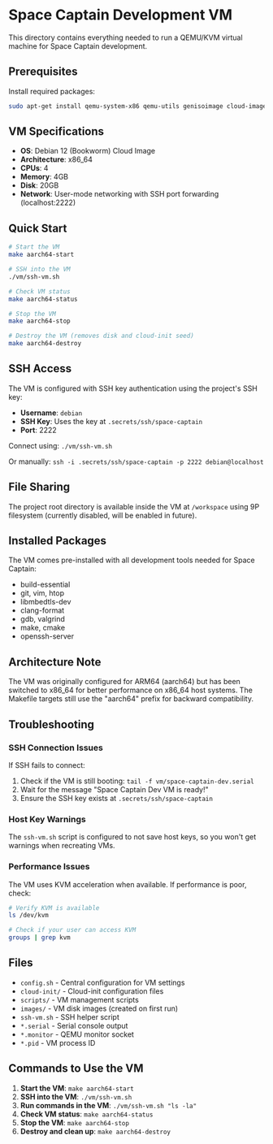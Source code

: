 # Space Captain Development VM

This directory contains everything needed to run a QEMU/KVM virtual machine for Space Captain development.

## Prerequisites

Install required packages:
```bash
sudo apt-get install qemu-system-x86 qemu-utils genisoimage cloud-image-utils socat
```

## VM Specifications

- **OS**: Debian 12 (Bookworm) Cloud Image
- **Architecture**: x86_64
- **CPUs**: 4
- **Memory**: 4GB
- **Disk**: 20GB
- **Network**: User-mode networking with SSH port forwarding (localhost:2222)

## Quick Start

```bash
# Start the VM
make aarch64-start

# SSH into the VM
./vm/ssh-vm.sh

# Check VM status
make aarch64-status

# Stop the VM
make aarch64-stop

# Destroy the VM (removes disk and cloud-init seed)
make aarch64-destroy
```

## SSH Access

The VM is configured with SSH key authentication using the project's SSH key:
- **Username**: `debian`
- **SSH Key**: Uses the key at `.secrets/ssh/space-captain`
- **Port**: 2222

Connect using: `./vm/ssh-vm.sh`

Or manually: `ssh -i .secrets/ssh/space-captain -p 2222 debian@localhost`

## File Sharing

The project root directory is available inside the VM at `/workspace` using 9P filesystem (currently disabled, will be enabled in future).

## Installed Packages

The VM comes pre-installed with all development tools needed for Space Captain:
- build-essential
- git, vim, htop
- libmbedtls-dev
- clang-format
- gdb, valgrind
- make, cmake
- openssh-server

## Architecture Note

The VM was originally configured for ARM64 (aarch64) but has been switched to x86_64 for better performance on x86_64 host systems. The Makefile targets still use the "aarch64" prefix for backward compatibility.

## Troubleshooting

### SSH Connection Issues

If SSH fails to connect:
1. Check if the VM is still booting: `tail -f vm/space-captain-dev.serial`
2. Wait for the message "Space Captain Dev VM is ready!"
3. Ensure the SSH key exists at `.secrets/ssh/space-captain`

### Host Key Warnings

The `ssh-vm.sh` script is configured to not save host keys, so you won't get warnings when recreating VMs.

### Performance Issues

The VM uses KVM acceleration when available. If performance is poor, check:
```bash
# Verify KVM is available
ls /dev/kvm

# Check if your user can access KVM
groups | grep kvm
```

## Files

- `config.sh` - Central configuration for VM settings
- `cloud-init/` - Cloud-init configuration files
- `scripts/` - VM management scripts
- `images/` - VM disk images (created on first run)
- `ssh-vm.sh` - SSH helper script
- `*.serial` - Serial console output
- `*.monitor` - QEMU monitor socket
- `*.pid` - VM process ID

## Commands to Use the VM

1. **Start the VM**: `make aarch64-start`
2. **SSH into the VM**: `./vm/ssh-vm.sh`
3. **Run commands in the VM**: `./vm/ssh-vm.sh "ls -la"`
4. **Check VM status**: `make aarch64-status`
5. **Stop the VM**: `make aarch64-stop`
6. **Destroy and clean up**: `make aarch64-destroy`